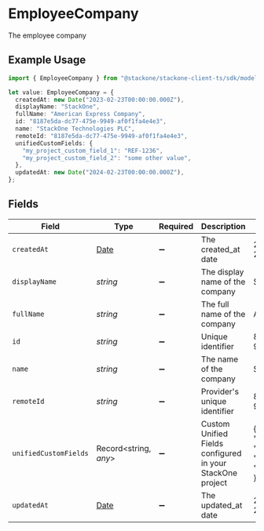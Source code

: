# EmployeeCompany

The employee company

## Example Usage

```typescript
import { EmployeeCompany } from "@stackone/stackone-client-ts/sdk/models/shared";

let value: EmployeeCompany = {
  createdAt: new Date("2023-02-23T00:00:00.000Z"),
  displayName: "StackOne",
  fullName: "American Express Company",
  id: "8187e5da-dc77-475e-9949-af0f1fa4e4e3",
  name: "StackOne Technologies PLC",
  remoteId: "8187e5da-dc77-475e-9949-af0f1fa4e4e3",
  unifiedCustomFields: {
    "my_project_custom_field_1": "REF-1236",
    "my_project_custom_field_2": "some other value",
  },
  updatedAt: new Date("2024-02-23T00:00:00.000Z"),
};
```

## Fields

| Field                                                                                         | Type                                                                                          | Required                                                                                      | Description                                                                                   | Example                                                                                       |
| --------------------------------------------------------------------------------------------- | --------------------------------------------------------------------------------------------- | --------------------------------------------------------------------------------------------- | --------------------------------------------------------------------------------------------- | --------------------------------------------------------------------------------------------- |
| `createdAt`                                                                                   | [Date](https://developer.mozilla.org/en-US/docs/Web/JavaScript/Reference/Global_Objects/Date) | :heavy_minus_sign:                                                                            | The created_at date                                                                           | 2023-02-23T00:00:00.000Z                                                                      |
| `displayName`                                                                                 | *string*                                                                                      | :heavy_minus_sign:                                                                            | The display name of the company                                                               | StackOne                                                                                      |
| `fullName`                                                                                    | *string*                                                                                      | :heavy_minus_sign:                                                                            | The full name of the company                                                                  | American Express Company                                                                      |
| `id`                                                                                          | *string*                                                                                      | :heavy_minus_sign:                                                                            | Unique identifier                                                                             | 8187e5da-dc77-475e-9949-af0f1fa4e4e3                                                          |
| `name`                                                                                        | *string*                                                                                      | :heavy_minus_sign:                                                                            | The name of the company                                                                       | StackOne Technologies PLC                                                                     |
| `remoteId`                                                                                    | *string*                                                                                      | :heavy_minus_sign:                                                                            | Provider's unique identifier                                                                  | 8187e5da-dc77-475e-9949-af0f1fa4e4e3                                                          |
| `unifiedCustomFields`                                                                         | Record<string, *any*>                                                                         | :heavy_minus_sign:                                                                            | Custom Unified Fields configured in your StackOne project                                     | {<br/>"my_project_custom_field_1": "REF-1236",<br/>"my_project_custom_field_2": "some other value"<br/>} |
| `updatedAt`                                                                                   | [Date](https://developer.mozilla.org/en-US/docs/Web/JavaScript/Reference/Global_Objects/Date) | :heavy_minus_sign:                                                                            | The updated_at date                                                                           | 2024-02-23T00:00:00.000Z                                                                      |